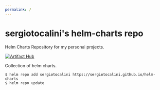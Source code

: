 ```yaml
---
permalink: /
---
```

# sergiotocalini's helm-charts repo
Helm Charts Repository for my personal projects.

[![Artifact Hub](https://img.shields.io/endpoint?url=https://artifacthub.io/badge/repository/sergiotocalini)](https://artifacthub.io/packages/search?repo=sergiotocalini)

Collection of helm charts.

```
$ helm repo add sergiotocalini https://sergiotocalini.github.io/helm-charts
$ helm repo update
```

